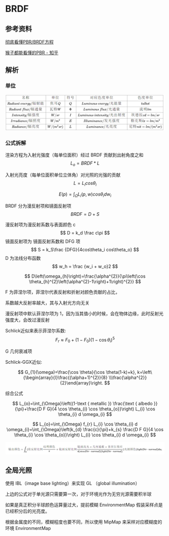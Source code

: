 # BRDF

## 参考资料

[彻底看懂PBR/BRDF方程](https://zhuanlan.zhihu.com/p/158025828)

[猴子都能看懂的PBR - 知乎](https://zhuanlan.zhihu.com/p/33464301)

## 解析

### 单位

![image-20211207183926205](brdf.assets/image-20211207183926205.png)

### 公式拆解

渲染方程为入射光强度（每单位面积）经过 BRDF 贡献到出射角度之和
$$
L_o = BRDF * L
$$

入射光亮度（每单位面积单位立体角）对光照的光强的贡献
$$
L = L_icos\theta_i
$$

$$
E(p) = \int_\Omega L_i(p,w)cos\theta_idw_i
$$

BRDF 分为漫反射项和镜面反射项
$$
BRDF = D + S
$$

漫反射项为漫反射系数与表面颜色 c
$$
D = k_d \frac c\pi
$$
镜面反射项为 镜面反射系数和 DFG 项
$$
S = k_S\frac {DFG}{4cos\theta_i cos\theta_o}
$$
D 为法线分布函数
$$
w_h = \frac {w_i + w_o}2
$$

$$
D\left(\omega_{h}\right)=\frac{\alpha^{2}}{\pi\left(\cos \theta_{h}^{2}\left(\alpha^{2}-1\right)+1\right)^{2}}
$$

F 为菲涅尔项，菲涅尔代表反射和折射对颜色贡献的占比，

系数越大反射率越大，其与入射光方向无关

漫反射项中默认菲涅尔项为 1，因为当其值小的时候，会在物体边缘，此时反射光强度大，会改过漫反射

Schlick近似来表示菲涅尔系数:
$$
F_{r} \approx F_{0}+\left(1-F_{0}\right)\left(1-\cos \theta_{i}\right)^{5}
$$


G 几何衰减项

Schlick-GGX近似:

$$
G_{1}(\omega)=\frac{\cos \theta}{\cos \theta(1-k)+k}, k=\left\{\begin{array}{l}\frac{(\alpha+1)^{2}}{8} \\\frac{\alpha^{2}}{2}\end{array}\right.
$$

综合公式

$$
L_{o}=\int_{\Omega}\left((1-\text { metallic }) \frac{\text { albedo }}{\pi}+\frac{D F G}{4 \cos \theta_{i} \cos \theta_{o}}\right) L_{i} \cos \theta_{i} d \omega_{i}
$$

$$
L_{o}=\int_{\Omega} f_{r} L_{i} \cos \theta_{i} d \omega_{i}=\int_{\Omega}\left(k_{d} \frac{c}{\pi}+k_{s} \frac{D F G}{4 \cos \theta_{i} \cos \theta_{o}}\right) L_{i} \cos \theta_{i} d \omega_{i}
$$

![image-20211207214017494](brdf.assets/image-20211207214017494.png)

## 全局光照

使用 IBL（image base lighting）来实现 GL （global illumination）

上边的公式对于单光源只需要算一次，对于环境光作为无穷光源需要积半球

如果是真正积分半球颜色运算量过大，提前模糊 EnvironmentMap 假装采样点是已经积分后的光亮度。

根据金属度的不同，模糊程度也要不同，所以使用 MipMap 来采样对应模糊度的环境 EnvironmentMap
